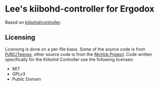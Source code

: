 # Lee's kiibohd-controller for Ergodox

Based on [kiibohd/controller](https://github.com/kiibohd/controller).

## Licensing

Licensing is done on a per-file basis. Some of the source code is from [PJRC/Teensy](http://pjrc.com), other source code is from the [McHck Project](https://mchck.org). Code written specifically for the Kiibohd Controller use the following licenses:

* MIT
* GPLv3
* Public Domain
